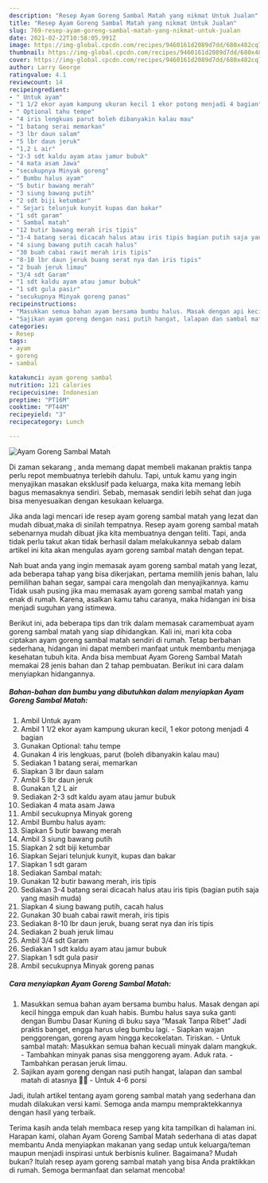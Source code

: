 ```yaml
---
description: "Resep Ayam Goreng Sambal Matah yang nikmat Untuk Jualan"
title: "Resep Ayam Goreng Sambal Matah yang nikmat Untuk Jualan"
slug: 769-resep-ayam-goreng-sambal-matah-yang-nikmat-untuk-jualan
date: 2021-02-22T10:58:05.991Z
image: https://img-global.cpcdn.com/recipes/9460161d2089d7dd/680x482cq70/ayam-goreng-sambal-matah-foto-resep-utama.jpg
thumbnail: https://img-global.cpcdn.com/recipes/9460161d2089d7dd/680x482cq70/ayam-goreng-sambal-matah-foto-resep-utama.jpg
cover: https://img-global.cpcdn.com/recipes/9460161d2089d7dd/680x482cq70/ayam-goreng-sambal-matah-foto-resep-utama.jpg
author: Larry George
ratingvalue: 4.1
reviewcount: 14
recipeingredient:
- " Untuk ayam"
- "1 1/2 ekor ayam kampung ukuran kecil 1 ekor potong menjadi 4 bagian"
- " Optional tahu tempe"
- "4 iris lengkuas parut boleh dibanyakin kalau mau"
- "1 batang serai memarkan"
- "3 lbr daun salam"
- "5 lbr daun jeruk"
- "1,2 L air"
- "2-3 sdt kaldu ayam atau jamur bubuk"
- "4 mata asam Jawa"
- "secukupnya Minyak goreng"
- " Bumbu halus ayam"
- "5 butir bawang merah"
- "3 siung bawang putih"
- "2 sdt biji ketumbar"
- " Sejari telunjuk kunyit kupas dan bakar"
- "1 sdt garam"
- " Sambal matah"
- "12 butir bawang merah iris tipis"
- "3-4 batang serai dicacah halus atau iris tipis bagian putih saja yang masih muda"
- "4 siung bawang putih cacah halus"
- "30 buah cabai rawit merah iris tipis"
- "8-10 lbr daun jeruk buang serat nya dan iris tipis"
- "2 buah jeruk limau"
- "3/4 sdt Garam"
- "1 sdt kaldu ayam atau jamur bubuk"
- "1 sdt gula pasir"
- "secukupnya Minyak goreng panas"
recipeinstructions:
- "Masukkan semua bahan ayam bersama bumbu halus. Masak dengan api kecil hingga empuk dan kuah habis. Bumbu halus saya suka ganti dengan Bumbu Dasar Kuning di buku saya “Masak Tanpa Ribet” Jadi praktis banget, engga harus uleg bumbu lagi. Siapkan wajan penggorengan, goreng ayam hingga kecokelatan. Tiriskan. Untuk sambal matah: Masukkan semua bahan kecuali minyak dalam mangkuk. Tambahkan minyak panas sisa menggoreng ayam. Aduk rata. Tambahkan perasan jeruk limau."
- "Sajikan ayam goreng dengan nasi putih hangat, lalapan dan sambal matah di atasnya 👍🏻 Untuk 4-6 porsi"
categories:
- Resep
tags:
- ayam
- goreng
- sambal

katakunci: ayam goreng sambal 
nutrition: 121 calories
recipecuisine: Indonesian
preptime: "PT16M"
cooktime: "PT44M"
recipeyield: "3"
recipecategory: Lunch

---
```



![Ayam Goreng Sambal Matah](https://img-global.cpcdn.com/recipes/9460161d2089d7dd/680x482cq70/ayam-goreng-sambal-matah-foto-resep-utama.jpg)

Di zaman  sekarang , anda memang dapat membeli makanan praktis tanpa perlu repot membuatnya terlebih dahulu. Tapi, untuk kamu yang ingin menyajikan masakan eksklusif pada keluarga, maka kita memang lebih bagus memasaknya sendiri. Sebab, memasak sendiri lebih sehat dan juga bisa menyesuaikan dengan kesukaan keluarga.

Jika anda lagi mencari ide resep ayam goreng sambal matah yang lezat dan mudah dibuat,maka di sinilah tempatnya. Resep ayam goreng sambal matah  sebenarnya mudah dibuat jika kita membuatnya dengan teliti. Tapi, anda tidak perlu takut akan tidak berhasil dalam melakukannya 
sebab dalam artikel ini kita akan mengulas ayam goreng sambal matah dengan tepat.  



Nah buat anda yang ingin memasak ayam goreng sambal matah yang lezat, ada beberapa tahap yang bisa dikerjakan, pertama memilih jenis bahan, lalu pemilihan bahan segar, sampai cara mengolah dan menyajikannya. kamu Tidak usah pusing jika mau memasak ayam goreng sambal matah yang enak di rumah. Karena, asalkan kamu  tahu caranya, maka hidangan ini bisa menjadi suguhan yang istimewa.

Berikut ini, ada beberapa tips dan trik dalam memasak caramembuat ayam goreng sambal matah yang siap dihidangkan. Kali ini, mari kita coba ciptakan ayam goreng sambal matah sendiri di rumah. Tetap berbahan sederhana, hidangan ini dapat memberi manfaat untuk membantu menjaga kesehatan tubuh kita. Anda bisa membuat Ayam Goreng Sambal Matah memakai 28 jenis bahan dan 2 tahap pembuatan. Berikut ini cara dalam menyiapkan hidangannya.

<!--inarticleads1-->

##### Bahan-bahan dan bumbu yang dibutuhkan dalam menyiapkan Ayam Goreng Sambal Matah:

1. Ambil  Untuk ayam
1. Ambil 1 1/2 ekor ayam kampung ukuran kecil, 1 ekor potong menjadi 4 bagian
1. Gunakan  Optional: tahu tempe
1. Gunakan 4 iris lengkuas, parut (boleh dibanyakin kalau mau)
1. Sediakan 1 batang serai, memarkan
1. Siapkan 3 lbr daun salam
1. Ambil 5 lbr daun jeruk
1. Gunakan 1,2 L air
1. Sediakan 2-3 sdt kaldu ayam atau jamur bubuk
1. Sediakan 4 mata asam Jawa
1. Ambil secukupnya Minyak goreng
1. Ambil  Bumbu halus ayam:
1. Siapkan 5 butir bawang merah
1. Ambil 3 siung bawang putih
1. Siapkan 2 sdt biji ketumbar
1. Siapkan  Sejari telunjuk kunyit, kupas dan bakar
1. Siapkan 1 sdt garam
1. Sediakan  Sambal matah:
1. Gunakan 12 butir bawang merah, iris tipis
1. Sediakan 3-4 batang serai dicacah halus atau iris tipis (bagian putih saja yang masih muda)
1. Siapkan 4 siung bawang putih, cacah halus
1. Gunakan 30 buah cabai rawit merah, iris tipis
1. Sediakan 8-10 lbr daun jeruk, buang serat nya dan iris tipis
1. Sediakan 2 buah jeruk limau
1. Ambil 3/4 sdt Garam
1. Sediakan 1 sdt kaldu ayam atau jamur bubuk
1. Siapkan 1 sdt gula pasir
1. Ambil secukupnya Minyak goreng panas




<!--inarticleads2-->

##### Cara menyiapkan Ayam Goreng Sambal Matah:

1. Masukkan semua bahan ayam bersama bumbu halus. Masak dengan api kecil hingga empuk dan kuah habis. Bumbu halus saya suka ganti dengan Bumbu Dasar Kuning di buku saya “Masak Tanpa Ribet” Jadi praktis banget, engga harus uleg bumbu lagi. - Siapkan wajan penggorengan, goreng ayam hingga kecokelatan. Tiriskan. - Untuk sambal matah: Masukkan semua bahan kecuali minyak dalam mangkuk. - Tambahkan minyak panas sisa menggoreng ayam. Aduk rata. - Tambahkan perasan jeruk limau.
1. Sajikan ayam goreng dengan nasi putih hangat, lalapan dan sambal matah di atasnya 👍🏻 - Untuk 4-6 porsi




Jadi, itulah artikel tentang  ayam goreng sambal matah  yang sederhana dan mudah dilakukan versi kami. Semoga anda mampu mempraktekkannya dengan hasil yang terbaik. 

Terima kasih anda telah membaca resep yang kita tampilkan di halaman ini. Harapan kami, olahan  Ayam Goreng Sambal Matah sederhana di atas dapat membantu Anda menyiapkan makanan yang sedap untuk keluarga/teman maupun menjadi inspirasi untuk berbisnis kuliner. Bagaimana? Mudah bukan? Itulah resep ayam goreng sambal matah yang bisa Anda praktikkan di rumah. Semoga bermanfaat dan selamat mencoba!

